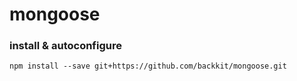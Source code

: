 # mongoose

### install & autoconfigure

```
npm install --save git+https://github.com/backkit/mongoose.git
```